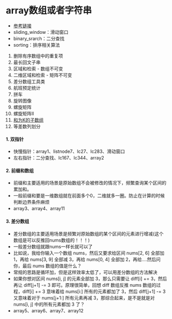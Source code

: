 # array数组或者字符串
- [参考链接](https://labuladong.github.io/algo/2/20/23/)
- sliding_window：滑动窗口
- binary_srarch：二分查找
- sorting：排序相关算法

1. 删除有序数组中的重复项
2. 最长回文子串
3. 区域和检索 - 数组不可变
4. 二维区域和检索 - 矩阵不可变
5. 差分数组工具类
6. 航班预定统计
7. 拼车
8. 旋转图像
9. 螺旋矩阵
10. 螺旋矩阵II
11. [和为K的子数组](https://leetcode.cn/problems/subarray-sum-equals-k/solution/python3-by-wu-qiong-sheng-gao-de-qia-non-w6jw/)
12. 等差数列划分

#### 1. 双指针
- 快慢指针：array1、listnode7、lc27、lc283、滑动窗口
- 左右指针：二分查找、lc167、lc344、array2
#### 2. 前缀和数组
- 前缀和主要适用的场景是原始数组不会被修改的情况下，频繁查询某个区间的累加和。
- 一般前缀和要是一维数组就在前面多个0，二维就多一圈。防止在计算的时候判断边界条件麻烦
- array3、array4、array11
#### 3. 差分数组
- 差分数组的主要适用场景是频繁对原始数组的某个区间的元素进行增减(这个数组是可以反推回nums数组的！！！)
- 一般差分数组就跟nums一样长就可以了
- 比如说，我给你输入一个数组 nums，然后又要求给区间 nums[2, 6] 全部加 1，再给 nums[3, 9] 全部减 3，再给 nums[0, 4] 全部加 2，再给….然后问你，最后 nums 数组的值是什么？
- 常规的思路是循环加，但是这样效率太低了，可以用差分数组的方法解决
- 如果你想对区间 nums[i, j] 的元素全部加 3，那么只需要让 diff[i] += 3，然后再让 diff[j+1] -= 3 即可。原理很简单，回想 diff 数组反推 nums 数组的过程，diff[i] += 3 意味着给 nums[i:] 所有的元素都加了 3，然后 diff[j+1] -= 3 又意味着对于 nums[j+1:] 所有元素再减 3，那综合起来，是不是就是对 nums[i, j] 中的所有元素都加 3 了？
- array5、array6、array7、array12